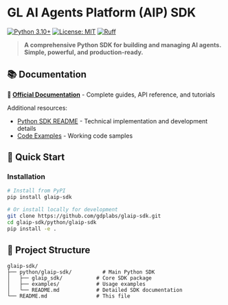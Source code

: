 # GL AI Agents Platform (AIP) SDK

[![Python 3.10+](https://img.shields.io/badge/python-3.10+-blue.svg)](https://www.python.org/downloads/)
[![License: MIT](https://img.shields.io/badge/License-MIT-yellow.svg)](https://opensource.org/licenses/MIT)
[![Ruff](https://img.shields.io/endpoint?url=https://raw.githubusercontent.com/astral-sh/ruff/main/assets/badge/v2.json)](https://github.com/astral-sh/ruff)

> **A comprehensive Python SDK for building and managing AI agents. Simple, powerful, and production-ready.**

## 📚 Documentation

**📖 [Official Documentation](https://gdplabs.gitbook.io/ai-agents-platform/gl-aip-sdk/overview)** - Complete guides, API reference, and tutorials

Additional resources:
- [Python SDK README](python/glaip-sdk/README.md) - Technical implementation and development details
- [Code Examples](python/glaip-sdk/examples/) - Working code samples

## 🚀 Quick Start

### Installation

```bash
# Install from PyPI
pip install glaip-sdk

# Or install locally for development
git clone https://github.com/gdplabs/glaip-sdk.git
cd glaip-sdk/python/glaip-sdk
pip install -e .
```


## 📁 Project Structure

```
glaip-sdk/
├── python/glaip-sdk/          # Main Python SDK
│   ├── glaip_sdk/           # Core SDK package
│   ├── examples/            # Usage examples
│   └── README.md            # Detailed SDK documentation
└── README.md                # This file
```

